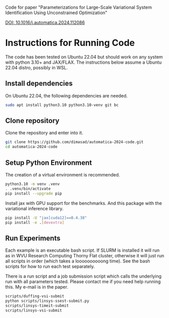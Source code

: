 Code for paper "Parameterizations for Large-Scale Variational System 
Identification Using Unconstrained Optimization"

[DOI: 10.1016/j.automatica.2024.112086](https://doi.org/10.1016/j.automatica.2024.112086)

Instructions for Running Code
=============================

The code has been tested on Ubuntu 22.04 but should work on any system with
python 3.10+ and JAX/FLAX. The instructions below assume a Ubuntu 22.04 distro,
possibly in WSL.

Install dependencies
--------------------

On Ubuntu 22.04, the following dependencies are needed.

```bash
sudo apt install python3.10 python3.10-venv git bc
```
Clone repository
----------------

Clone the repository and enter into it.

```bash
git clone https://github.com/dimasad/automatica-2024-code.git
cd automatica-2024-code
```

Setup Python Environment
------------------------

The creation of a virtual environment is recommended.

```bash
python3.10 -m venv .venv
. .venv/bin/activate
pip install --upgrade pip
```

Install jax with GPU support for the benchmarks. And this package with the 
variational inference library.

```bash
pip install -U "jax[cuda12]==0.4.38"
pip install -e .[devextra]
```

Run Experiments
---------------

Each example is an executable bash script. If SLURM is installed it will run as
in WVU Research Computing Thorny Flat cluster, otherwise it will just run all
scripts in order (which takes a loooooooooong time). See the bash scripts for
how to run each test separately. 

There is a run script and a job submission script which calls the underlying run
with all parameters tested. Please contact me if you need help running this. My
e-mail is in the paper.

```bash
scripts/duffing-vsi-submit
python scripts/linsys-ssest-submit.py
scripts/linsys-timeit-submit
scripts/linsys-vsi-submit
```
